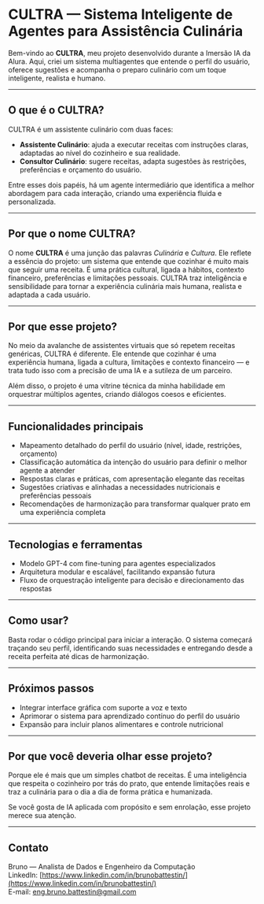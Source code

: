 # CULTRA — Sistema Inteligente de Agentes para Assistência Culinária

Bem-vindo ao **CULTRA**, meu projeto desenvolvido durante a Imersão IA da Alura. Aqui, criei um sistema multiagentes que entende o perfil do usuário, oferece sugestões e acompanha o preparo culinário com um toque inteligente, realista e humano.

---

## O que é o CULTRA?

CULTRA é um assistente culinário com duas faces:

- **Assistente Culinário**: ajuda a executar receitas com instruções claras, adaptadas ao nível do cozinheiro e sua realidade.  
- **Consultor Culinário**: sugere receitas, adapta sugestões às restrições, preferências e orçamento do usuário.

Entre esses dois papéis, há um agente intermediário que identifica a melhor abordagem para cada interação, criando uma experiência fluida e personalizada.

---

## Por que o nome CULTRA?

O nome **CULTRA** é uma junção das palavras *Culinária* e *Cultura*. Ele reflete a essência do projeto: um sistema que entende que cozinhar é muito mais que seguir uma receita. É uma prática cultural, ligada a hábitos, contexto financeiro, preferências e limitações pessoais. CULTRA traz inteligência e sensibilidade para tornar a experiência culinária mais humana, realista e adaptada a cada usuário.

---

## Por que esse projeto?

No meio da avalanche de assistentes virtuais que só repetem receitas genéricas, CULTRA é diferente. Ele entende que cozinhar é uma experiência humana, ligada a cultura, limitações e contexto financeiro — e trata tudo isso com a precisão de uma IA e a sutileza de um parceiro.

Além disso, o projeto é uma vitrine técnica da minha habilidade em orquestrar múltiplos agentes, criando diálogos coesos e eficientes.

---

## Funcionalidades principais

- Mapeamento detalhado do perfil do usuário (nível, idade, restrições, orçamento)  
- Classificação automática da intenção do usuário para definir o melhor agente a atender  
- Respostas claras e práticas, com apresentação elegante das receitas  
- Sugestões criativas e alinhadas a necessidades nutricionais e preferências pessoais  
- Recomendações de harmonização para transformar qualquer prato em uma experiência completa  

---

## Tecnologias e ferramentas

- Modelo GPT-4 com fine-tuning para agentes especializados  
- Arquitetura modular e escalável, facilitando expansão futura  
- Fluxo de orquestração inteligente para decisão e direcionamento das respostas  

---

## Como usar?

Basta rodar o código principal para iniciar a interação. O sistema começará traçando seu perfil, identificando suas necessidades e entregando desde a receita perfeita até dicas de harmonização.

---

## Próximos passos

- Integrar interface gráfica com suporte a voz e texto  
- Aprimorar o sistema para aprendizado contínuo do perfil do usuário  
- Expansão para incluir planos alimentares e controle nutricional  

---

## Por que você deveria olhar esse projeto?

Porque ele é mais que um simples chatbot de receitas. É uma inteligência que respeita o cozinheiro por trás do prato, que entende limitações reais e traz a culinária para o dia a dia de forma prática e humanizada.

Se você gosta de IA aplicada com propósito e sem enrolação, esse projeto merece sua atenção.

---

## Contato

Bruno — Analista de Dados e Engenheiro da Computação  
LinkedIn: [https://www.linkedin.com/in/brunobattestin/](https://www.linkedin.com/in/brunobattestin/)  
E-mail: eng.bruno.battestin@gmail.com
